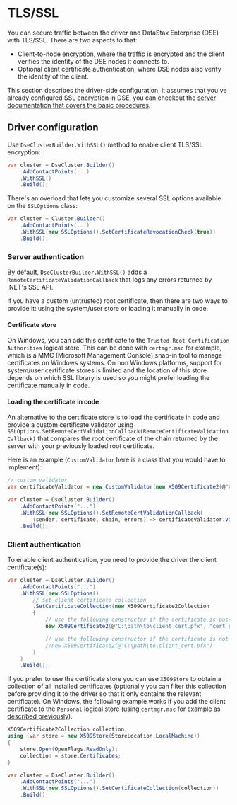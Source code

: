 # TLS/SSL

You can secure traffic between the driver and DataStax Enterprise (DSE) with TLS/SSL. There are two aspects to that:

- Client-to-node encryption, where the traffic is encrypted and the client verifies the identity of the DSE nodes it connects to.
- Optional client certificate authentication, where DSE nodes also verify the identity of the client.

This section describes the driver-side configuration, it assumes that you've already configured SSL encryption in DSE, you can checkout the [server documentation that covers the basic procedures][client-to-node].

## Driver configuration

Use `DseClusterBuilder.WithSSL()` method to enable client TLS/SSL encryption:

```csharp
var cluster = DseCluster.Builder()
    .AddContactPoints(...)
    .WithSSL()
    .Build();
```

There's an overload that lets you customize several SSL options available on the `SSLOptions` class:

```csharp
var cluster = Cluster.Builder()
    .AddContactPoints(...)
    .WithSSL(new SSLOptions().SetCertificateRevocationCheck(true))
    .Build();
```

### Server authentication

By default, `DseClusterBuilder.WithSSL()` adds a `RemoteCertificateValidationCallback` that logs any errors returned by .NET's SSL API.

If you have a custom (untrusted) root certificate, then there are two ways to provide it: using the system/user store or loading it manually in code.

#### Certificate store

On Windows, you can add this certificate to the `Trusted Root Certification Authorities` logical store. This can be done with `certmgr.msc` for example, which is a MMC (Microsoft Management Console) snap-in tool to manage certificates on Windows systems. On non Windows platforms, support for system/user certificate stores is limited and the location of this store depends on which SSL library is used so you might prefer loading the certificate manually in code.

#### Loading the certificate in code

An alternative to the certificate store is to load the certificate in code and provide a custom certificate validator using `SSLOptions.SetRemoteCertValidationCallback(RemoteCertificateValidationCallback)` that compares the root certificate of the chain returned by the server with your previously loaded root certificate.

Here is an example (`CustomValidator` here is a class that you would have to implement):

```csharp
// custom validator
var certificateValidator = new CustomValidator(new X509Certificate2(@"C:\path\to\ca.crt"));

var cluster = DseCluster.Builder()
    .AddContactPoints("...")
    .WithSSL(new SSLOptions().SetRemoteCertValidationCallback(
        (sender, certificate, chain, errors) => certificateValidator.Validate(sender, certificate, chain, errors)))
    .Build();
```

### Client authentication

To enable client authentication, you need to provide the driver the client certificate(s):

```csharp
var cluster = DseCluster.Builder()
    .AddContactPoints("...")
    .WithSSL(new SSLOptions()
        // set client certificate collection
        .SetCertificateCollection(new X509Certificate2Collection
        {
            // use the following constructor if the certificate is password protected
            new X509Certificate2(@"C:\path\to\client_cert.pfx", "cert_password"),

            // use the following constructor if the certificate is not password protected
            //new X509Certificate2(@"C:\path\to\client_cert.pfx")
        )
    )
    .Build();
```

If you prefer to use the certificate store you can use `X509Store` to obtain a collection of all installed certificates (optionally you can filter this collection before providing it to the driver so that it only contains the relevant certificate). On Windows, the following example works if you add the client certificate to the `Personal` logical store (using `certmgr.msc` for example as [described previously][certstore]).

```csharp
X509Certificate2Collection collection;
using (var store = new X509Store(StoreLocation.LocalMachine))
{
    store.Open(OpenFlags.ReadOnly);
    collection = store.Certificates;
}

var cluster = DseCluster.Builder()
    .AddContactPoints("...")
    .WithSSL(new SSLOptions().SetCertificateCollection(collection))
    .Build();
```

[certstore]: #certificate-store
[client-to-node]: https://docs.datastax.com/en/security/6.7/security/encryptClientNodeSSL.html
[Github repository]: https://github.com/datastax/csharp-driver/tree/master/examples/Ssl